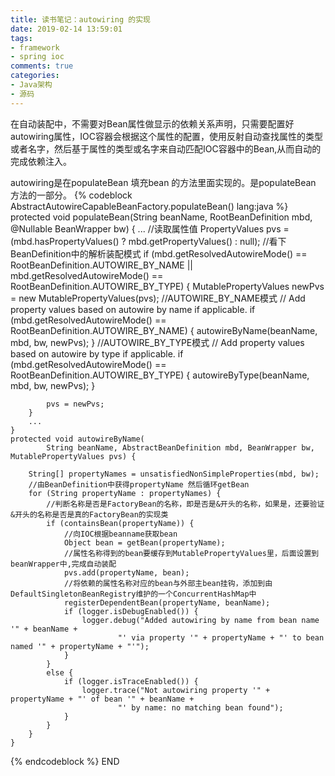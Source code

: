 ```yaml
---
title: 读书笔记：autowiring 的实现
date: 2019-02-14 13:59:01
tags: 
- framework
- spring ioc
comments: true
categories: 
- Java架构
- 源码
---
```


在自动装配中，不需要对Bean属性做显示的依赖关系声明，只需要配置好autowiring属性，IOC容器会根据这个属性的配置，使用反射自动查找属性的类型或者名字，然后基于属性的类型或名字来自动匹配IOC容器中的Bean,从而自动的完成依赖注入。

<!--more-->

autowiring是在populateBean 填充bean 的方法里面实现的。是populateBean 方法的一部分。
{% codeblock AbstractAutowireCapableBeanFactory.populateBean() lang:java %}
    protected void populateBean(String beanName, RootBeanDefinition mbd, @Nullable BeanWrapper bw) {
        ...
        //读取属性值
        PropertyValues pvs = (mbd.hasPropertyValues() ? mbd.getPropertyValues() : null);
        //看下BeanDefinition中的解析装配模式
		if (mbd.getResolvedAutowireMode() == RootBeanDefinition.AUTOWIRE_BY_NAME ||
				mbd.getResolvedAutowireMode() == RootBeanDefinition.AUTOWIRE_BY_TYPE) {
			MutablePropertyValues newPvs = new MutablePropertyValues(pvs);
            //AUTOWIRE_BY_NAME模式
			// Add property values based on autowire by name if applicable.
			if (mbd.getResolvedAutowireMode() == RootBeanDefinition.AUTOWIRE_BY_NAME) {
				autowireByName(beanName, mbd, bw, newPvs);
			}
            //AUTOWIRE_BY_TYPE模式
			// Add property values based on autowire by type if applicable.
			if (mbd.getResolvedAutowireMode() == RootBeanDefinition.AUTOWIRE_BY_TYPE) {
				autowireByType(beanName, mbd, bw, newPvs);
			}

			pvs = newPvs;
		}
		...
    }
    protected void autowireByName(
            String beanName, AbstractBeanDefinition mbd, BeanWrapper bw, MutablePropertyValues pvs) {
        
        String[] propertyNames = unsatisfiedNonSimpleProperties(mbd, bw);
        //由BeanDefinition中获得propertyName 然后循环getBean
        for (String propertyName : propertyNames) {
            //判断名称是否是FactoryBean的名称，即是否是&开头的名称，如果是，还要验证&开头的名称是否是真的FactoryBean的实现类
            if (containsBean(propertyName)) {
                //向IOC根据beanname获取bean
                Object bean = getBean(propertyName);
                //属性名称得到的bean要缓存到MutablePropertyValues里，后面设置到beanWrapper中,完成自动装配
                pvs.add(propertyName, bean);
                //将依赖的属性名称对应的bean与外部主bean挂钩，添加到由DefaultSingletonBeanRegistry维护的一个ConcurrentHashMap中
                registerDependentBean(propertyName, beanName);
                if (logger.isDebugEnabled()) {
                    logger.debug("Added autowiring by name from bean name '" + beanName +
                            "' via property '" + propertyName + "' to bean named '" + propertyName + "'");
                }
            }
            else {
                if (logger.isTraceEnabled()) {
                    logger.trace("Not autowiring property '" + propertyName + "' of bean '" + beanName +
                            "' by name: no matching bean found");
                }
            }
        }
    }
{% endcodeblock %}
END